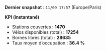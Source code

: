**Dernier snapshot** : `11/09 17:57` (Europe/Paris)

**KPI (instantané)**

- Stations couvertes : **1470**
- Vélos disponibles (total) : **17254**
- Bornes libres (total) : **28635**
- Taux moyen d’occupation : **36.4 %**
